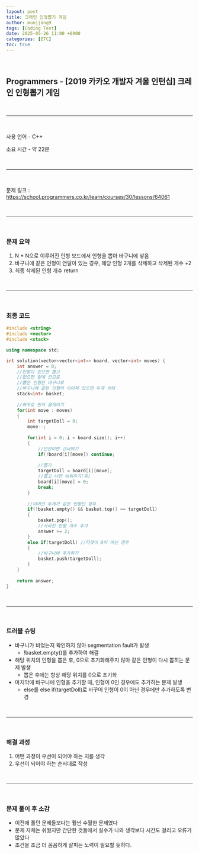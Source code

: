 ```yaml
---
layout: post
title: 크레인 인형뽑기 게임
author: munjjang9
tags: [Coding Test]
date: 2025-05-26 11:00 +0900
categories: [ETC]
toc: true
---
```


<br>

## Programmers - [2019 카카오 개발자 겨울 인턴십] 크레인 인형뽑기 게임

<br>

---

<br>

사용 언어 - C++

소요 시간 - 약 22분

<br>

---

<br>

문제 링크 : https://school.programmers.co.kr/learn/courses/30/lessons/64061

<br>

---

<br>

### 문제 요약

1. N * N으로 이루어진 인형 보드에서 인형을 뽑아 바구니에 넣음
2. 바구니에 같은 인형이 연달아 있는 경우, 해당 인형 2개를 삭제하고 삭제된 개수 +2
3. 최종 삭제된 인형 개수 return

<br>

---

<br>

### 최종 코드

```cpp
#include <string>
#include <vector>
#include <stack>

using namespace std;

int solution(vector<vector<int>> board, vector<int> moves) {
    int answer = 0;
    //인형이 있으면 뽑고
    //없으면 밑에 칸으로
    //뽑은 인형은 바구니로
    //바구니에 같은 인형이 이어져 있으면 두개 삭제
    stack<int> basket;
    
    //좌우로 먼저 움직이기
    for(int move : moves)
    {
        int targetDoll = 0;
        move--;
        
        for(int i = 0; i < board.size(); i++)
        {
            //빈칸이면 건너뛰기
            if(!board[i][move]) continue;
            
            //뽑기
            targetDoll = board[i][move];
            //뽑고 나면 비워주기(꼭)
            board[i][move] = 0;
            break;
        }
        
        //이어진 두개가 같은 인형인 경우
        if(!basket.empty() && basket.top() == targetDoll)
        {
            basket.pop();
            //사라진 인형 개수 추가
            answer += 2;
        }
        else if(targetDoll) //타겟이 0이 아닌 경우
        {
            //바구니에 추가하기
            basket.push(targetDoll);
        }
    }
    
    return answer;
}
```

<br>

---

<br>

### 트러블 슈팅
- 바구니가 비었는지 확인하지 않아 segmentation fault가 발생
    - !basket.empty()를 추가하여 해결
- 해당 위치의 인형을 뽑은 후, 0으로 초기화해주지 않아 같은 인형이 다시 뽑히는 문제 발생
    - 뽑은 후에는 항상 해당 위치를 0으로 초기화
- 마지막에 바구니에 인형을 추가할 때, 인형이 0인 경우에도 추가하는 문제 발생
    - else를 else if(targetDoll)로 바꾸어 인형이 0이 아닌 경우에만 추가하도록 변경

<br>

---

<br>

### 해결 과정
1. 어떤 과정이 우선이 되어야 하는 지를 생각
2. 우선이 되어야 하는 순서대로 작성

<br>

---

<br>

### 문제 풀이 후 소감
- 이전에 풀던 문제들보다는 훨씬 수월한 문제였다
- 문제 자체는 쉬웠지만 간단한 것들에서 실수가 나와 생각보다 시간도 걸리고 오류가 많았다
- 조건을 조금 더 꼼꼼하게 살피는 노력이 필요할 듯하다.